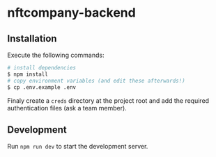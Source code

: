 # nftcompany-backend

## Installation

Execute the following commands:

```bash
# install dependencies
$ npm install
# copy environment variables (and edit these afterwards!)
$ cp .env.example .env
```

Finaly create a `creds` directory at the project root and add the required authentication files (ask a team member).

## Development

Run `npm run dev` to start the development server.
